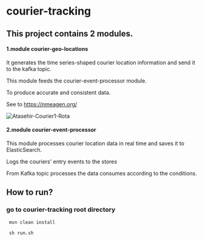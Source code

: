 # courier-tracking

## This project contains 2 modules.

  #### 1.module courier-geo-locations
  
  It generates the time series-shaped courier location information and send it to the kafka topic.
  
  This module feeds the courier-event-processor module.
  
  To produce accurate and consistent data.
  
  See to https://nmeagen.org/
  
  ![Atasehir-Courier1-Rota](https://user-images.githubusercontent.com/17534654/76303031-1698fa80-62d2-11ea-86a3-b152d561b686.png)

  
  #### 2.module courier-event-processor
  
  This module processes courier location data in real time and saves it to ElasticSearch.
  
  Logs the couriers' entry events to the  stores
  
  From Kafka topic  processes the data consumes according to the conditions.
  
## How to run?

  ### go to courier-tracking root directory
  
     mvn clean install
     
     sh run.sh
  
    
      

  
